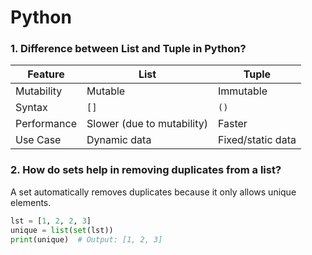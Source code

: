 # Python

### 1. Difference between List and Tuple in Python?
| Feature     | List                       | Tuple             |
| ----------- | -------------------------- | ----------------- |
| Mutability  | Mutable                    | Immutable         |
| Syntax      | `[]`                       | `()`              |
| Performance | Slower (due to mutability) | Faster            |
| Use Case    | Dynamic data               | Fixed/static data |


### 2. How do sets help in removing duplicates from a list?
A set automatically removes duplicates because it only allows unique elements.  
```python
lst = [1, 2, 2, 3]
unique = list(set(lst))
print(unique)  # Output: [1, 2, 3]


